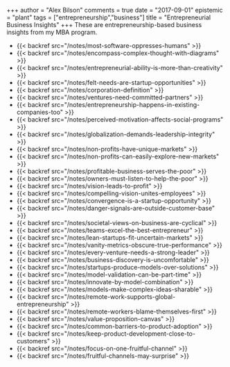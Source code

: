 +++
author = "Alex Bilson"
comments = true
date = "2017-09-01"
epistemic = "plant"
tags = ["entrepreneurship","business"]
title = "Entrepreneurial Business Insights"
+++
These are entrepreneurship-based business insights from my MBA program.

- {{< backref src="/notes/most-software-oppresses-humans" >}}
- {{< backref src="/notes/encompass-complex-thought-with-diagrams" >}}
- {{< backref src="/notes/entrepreneurial-ability-is-more-than-creativity" >}}
- {{< backref src="/notes/felt-needs-are-startup-opportunities" >}}
- {{< backref src="/notes/corporation-definition" >}}
- {{< backref src="/notes/ventures-need-committed-partners" >}}
- {{< backref src="/notes/entrepreneurship-happens-in-existing-companies-too" >}}
- {{< backref src="/notes/perceived-motivation-affects-social-programs" >}}
- {{< backref src="/notes/globalization-demands-leadership-integrity" >}}
- {{< backref src="/notes/non-profits-have-unique-markets" >}}
- {{< backref src="/notes/non-profits-can-easily-explore-new-markets" >}}
- {{< backref src="/notes/profitable-business-serves-the-poor" >}}
- {{< backref src="/notes/owners-must-listen-to-help-the-poor" >}}
- {{< backref src="/notes/vision-leads-to-profit" >}}
- {{< backref src="/notes/compelling-vision-unites-employees" >}}
- {{< backref src="/notes/convergence-is-a-startup-opportunity" >}}
- {{< backref src="/notes/danger-signals-are-outside-customer-base" >}}
- {{< backref src="/notes/societal-views-on-business-are-cyclical" >}}
- {{< backref src="/notes/teams-excel-the-best-entrepreneur" >}}
- {{< backref src="/notes/lean-startups-fit-uncertain-markets" >}}
- {{< backref src="/notes/vanity-metrics-obscure-true-performance" >}}
- {{< backref src="/notes/every-venture-needs-a-strong-leader" >}}
- {{< backref src="/notes/business-discovery-is-uncomfortable" >}}
- {{< backref src="/notes/startups-produce-models-over-solutions" >}}
- {{< backref src="/notes/model-validation-can-be-part-time" >}}
- {{< backref src="/notes/innovate-by-model-combination" >}}
- {{< backref src="/notes/models-make-complex-ideas-sharable" >}}
- {{< backref src="/notes/remote-work-supports-global-entrepreneurship" >}}
- {{< backref src="/notes/remote-workers-blame-themselves-first" >}}
- {{< backref src="/notes/value-proposition-canvas" >}}
- {{< backref src="/notes/common-barriers-to-product-adoption" >}}
- {{< backref src="/notes/keep-product-development-close-to-customers" >}}
- {{< backref src="/notes/focus-on-one-fruitful-channel" >}}
- {{< backref src="/notes/fruitful-channels-may-surprise" >}}

